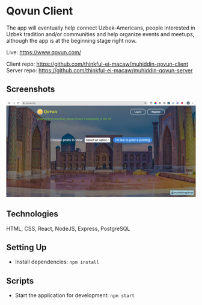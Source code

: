 # Qovun Client

The app will eventually help connect Uzbek-Americans, people interested in Uzbek tradition and/or communities
and help organize events and meetups, although the app is at the beginning stage right now.

Live: https://www.qovun.com/

Client repo: https://github.com/thinkful-ei-macaw/muhiddin-qovun-client
Server repo: https://github.com/thinkful-ei-macaw/muhiddin-qovun-server

## Screenshots

![Screenshots](https://github.com/thinkful-ei-macaw/muhiddin-qovun-client/blob/master/screenshot.png)

## Technologies

  HTML, CSS, React, NodeJS, Express, PostgreSQL

## Setting Up

- Install dependencies: `npm install`

## Scripts

- Start the application for development: `npm start`
